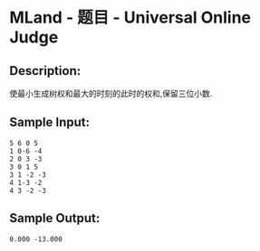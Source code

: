 # MLand - 题目 - Universal Online Judge

## Description: 

使最小生成树权和最大的时刻的此时的权和,保留三位小数.


## Sample Input: 
```
5 6 0 5
1 0-6 -4
2 0 3 -3
3 0 1 5
3 1 -2 -3
4 1-3 -2
4 3 -2 -3

```

## Sample Output: 
```
0.000 -13.000


```
